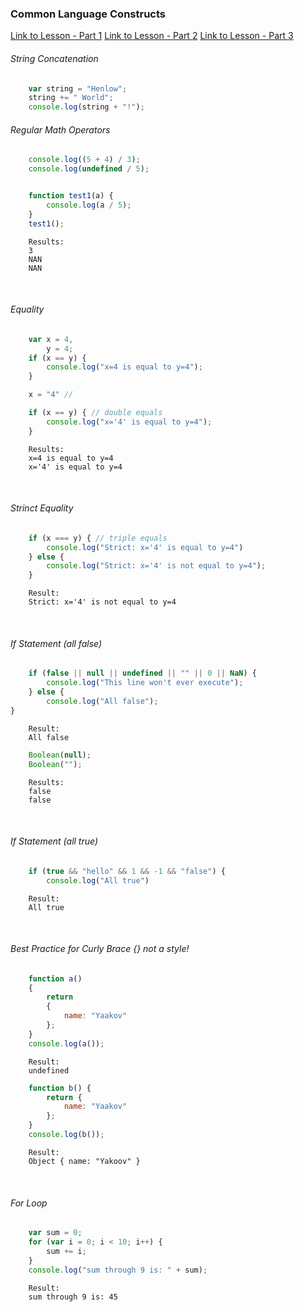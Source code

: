 ### Common Language Constructs
[Link to Lesson - Part 1](https://www.coursera.org/learn/html-css-javascript-for-web-developers/lecture/igIL4/lecture-43-part-1-common-language-constructs)
[Link to Lesson - Part 2](https://www.coursera.org/learn/html-css-javascript-for-web-developers/lecture/AQwu7/lecture-43-part-2-common-language-constructs)
[Link to Lesson - Part 3](https://www.coursera.org/learn/html-css-javascript-for-web-developers/lecture/laSkp/lecture-43-part-3-common-language-constructs)
###### String Concatenation

```js
    var string = "Henlow";
    string += " World";
    console.log(string + "!");
```

###### Regular Math Operators 

```js
    console.log((5 + 4) / 3);
    console.log(undefined / 5); 


    function test1(a) {
        console.log(a / 5);
    }
    test1(); 
```
        Results: 
        3
        NAN
        NAN

<br>

###### Equality


```js
    var x = 4,
        y = 4;
    if (x == y) {
        console.log("x=4 is equal to y=4");
    }

    x = "4" //

    if (x == y) { // double equals
        console.log("x='4' is equal to y=4");
    }
```
        Results:
        x=4 is equal to y=4
        x='4' is equal to y=4

<br>

###### Strinct Equality


```js
    if (x === y) { // triple equals
        console.log("Strict: x='4' is equal to y=4")
    } else {
        console.log("Strict: x='4' is not equal to y=4");
    }
```
        Result:
        Strict: x='4' is not equal to y=4

<br>

###### If Statement (all false)

```js
    if (false || null || undefined || "" || 0 || NaN) {
        console.log("This line won't ever execute");
    } else {
        console.log("All false");
}
```
        Result:  
        All false  

```js
    Boolean(null);
    Boolean("");
```
        Results:  
        false
        false

<br>

###### If Statement (all true)


```js
    if (true && "hello" && 1 && -1 && "false") {
        console.log("All true")
```
        Result:
        All true


<br>

###### Best Practice for Curly Brace {} not a style! 


```js
    function a() 
    {
        return 
        {
            name: "Yaakov"
        };
    }
    console.log(a());
```
        Result:
        undefined

```js
    function b() {
        return {
            name: "Yaakov"
        };
    }
    console.log(b());
```
        Result:
        Object { name: "Yakoov" }


<br>

###### For Loop


```js
    var sum = 0;
    for (var i = 0; i < 10; i++) {
        sum += i;
    }
    console.log("sum through 9 is: " + sum);
```
        Result:
        sum through 9 is: 45

